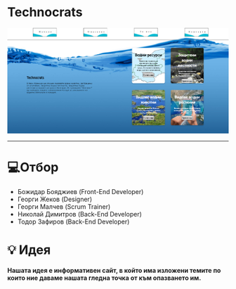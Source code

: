 # Technocrats

![](Site/Images/site.png?raw=true)

<hr>

# 💻Отбор 
- Божидар Бояджиев (Front-End Developer)
- Георги Жеков (Designer)
- Георги Малчев (Scrum Trainer)
- Николай Димитров (Back-End Developer)
- Тодор Зафиров (Back-End Developer)

# 💡 Идея
#### Нашата идея е информативен сайт, в който има изложени темите по които ние даваме нашата гледна точка от към опазването им.
